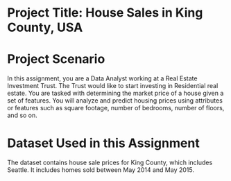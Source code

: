 # Project Title: House Sales in King County, USA

# Project Scenario
In this assignment, you are a Data Analyst working at a Real Estate Investment Trust. The Trust would like to start investing in Residential real estate. 
You are tasked with determining the market price of a house given a set of features. You will analyze and predict housing prices using attributes 
or features such as square footage, number of bedrooms, number of floors, and so on. 

# Dataset Used in this Assignment

The dataset contains house sale prices for King County, which includes Seattle. It includes homes sold between May 2014 and May 2015.
